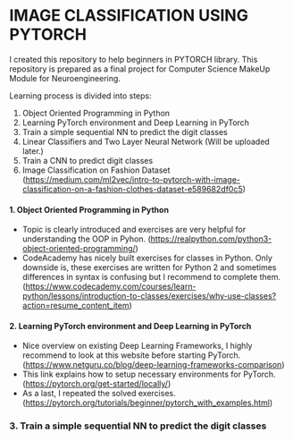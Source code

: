 # IMAGE CLASSIFICATION USING PYTORCH

I created this repository to help beginners in PYTORCH library. This repository is prepared as a final project for Computer Science MakeUp Module for Neuroengineering.

Learning process is divided into steps: 

1. Object Oriented Programming in Python
2. Learning PyTorch environment and Deep Learning in PyTorch
3. Train a simple sequential NN to predict the digit classes
4. Linear Classifiers and Two Layer Neural Network (Will be uploaded later.) 
5. Train a CNN to predict digit classes
6. Image Classification on Fashion Dataset (https://medium.com/ml2vec/intro-to-pytorch-with-image-classification-on-a-fashion-clothes-dataset-e589682df0c5)

#### 1. Object Oriented Programming in Python
- Topic is clearly introduced and exercises are very helpful for understanding the OOP in Pyhon. (https://realpython.com/python3-object-oriented-programming/)
- CodeAcademy has nicely built exercises for classes in Python. Only downside is, these exercises are written for Python 2 and sometimes differences in syntax is confusing but I recommend to complete them. (https://www.codecademy.com/courses/learn-python/lessons/introduction-to-classes/exercises/why-use-classes?action=resume_content_item) 

#### 2. Learning PyTorch environment and Deep Learning in PyTorch
- Nice overview on existing Deep Learning Frameworks, I highly recommend to look at this website before starting PyTorch. (https://www.netguru.co/blog/deep-learning-frameworks-comparison)
- This link explains how to setup necessary environments for PyTorch. (https://pytorch.org/get-started/locally/)
- As a last, I repeated the solved exercises. (https://pytorch.org/tutorials/beginner/pytorch_with_examples.html)

### 3. Train a simple sequential NN to predict the digit classes



